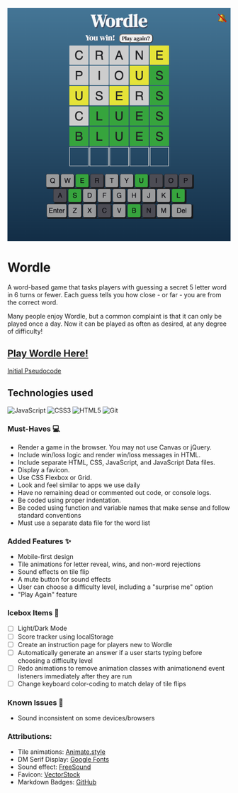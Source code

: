 ![Wordle screenshot](./assets/screenshot.png)

# Wordle

A word-based game that tasks players with guessing a secret 5 letter word in 6 turns or fewer. Each guess tells you how close - or far - you are from the correct word.

Many people enjoy Wordle, but a common complaint is that it can only be played once a day. Now it can be played as often as desired, at any degree of difficulty!

## [Play Wordle Here!](https://mjlueder-wordle.netlify.app/)

[Initial Pseudocode](https://docs.google.com/document/d/1At54uKUE_zaxnbRbwbDsyeQSDajZy5GxDtSSkdS1XJ0/edit?usp=sharing)

## Technologies used
![JavaScript](https://img.shields.io/badge/javascript-%23323330.svg?style=for-the-badge&logo=javascript&logoColor=%23F7DF1E)
![CSS3](https://img.shields.io/badge/css3-%231572B6.svg?style=for-the-badge&logo=css3&logoColor=white)
![HTML5](https://img.shields.io/badge/html5-%23E34F26.svg?style=for-the-badge&logo=html5&logoColor=white)
![Git](https://img.shields.io/badge/git-%23F05033.svg?style=for-the-badge&logo=git&logoColor=white)

### Must-Haves 💻
* Render a game in the browser. You may not use Canvas or jQuery.
* Include win/loss logic and render win/loss messages in HTML.
* Include separate HTML, CSS, JavaScript, and JavaScript Data files.
* Display a favicon.
* Use CSS Flexbox or Grid.
* Look and feel similar to apps we use daily 
* Have no remaining dead or commented out code, or console logs.
* Be coded using proper indentation.
* Be coded using function and variable names that make sense and follow standard conventions 
* Must use a separate data file for the word list

### Added Features ✨
* Mobile-first design
* Tile animations for letter reveal, wins, and non-word rejections
* Sound effects on tile flip
* A mute button for sound effects
* User can choose a difficulty level, including a "surprise me" option
* "Play Again" feature

### Icebox Items 🧊 
- [ ] Light/Dark Mode
- [ ] Score tracker using localStorage
- [ ] Create an instruction page for players new to Wordle
- [ ] Automatically generate an answer if a user starts typing before choosing a difficulty level
- [ ] Redo animations to remove animation classes with animationend event listeners immediately after they are run
- [ ] Change keyboard color-coding to match delay of tile flips

### Known Issues 🔧
* Sound inconsistent on some devices/browsers

### Attributions:
* Tile animations: [Animate.style](https://animate.style/)
* DM Serif Display: [Google Fonts](https://fonts.google.com/specimen/DM+Serif+Display?query=dm+serif)
* Sound effect: [FreeSound](https://freesound.org/people/Cornersting/sounds/317448/)
* Favicon: [VectorStock](https://www.vectorstock.com/royalty-free-vector/logo-letter-w-blue-glowing-vector-22855325)
* Markdown Badges: [GitHub](https://github.com/Ileriayo/markdown-badges)

